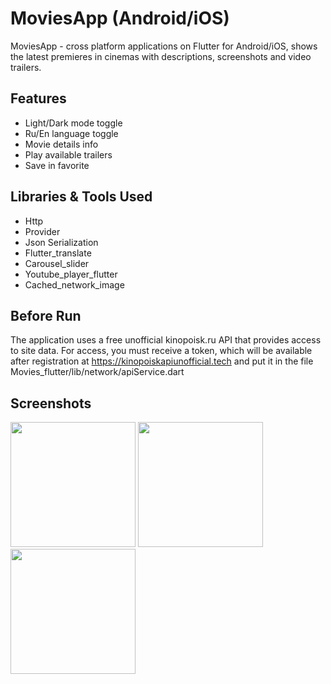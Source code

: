 
# MoviesApp (Android/iOS)

MoviesApp - cross platform applications on Flutter for Android/iOS, shows the latest premieres in cinemas with descriptions, screenshots and video trailers. 


## Features

- Light/Dark mode toggle
- Ru/En language toggle
- Movie details info
- Play available trailers
- Save in favorite

## Libraries & Tools Used

- Http
- Provider
- Json Serialization
- Flutter_translate
- Carousel_slider
- Youtube_player_flutter
- Cached_network_image


## Before Run

The application uses a free unofficial kinopoisk.ru API that provides access to site data. For access, you must receive a token, which will be available after registration at https://kinopoiskapiunofficial.tech and put it in the file Movies_flutter/lib/network/apiService.dart


## Screenshots

<p float="left">
  <img src="Movies_flutter/assets/images/shot1.png" width="200" />
  <img src="Movies_flutter/assets/images/shot2.png" width="200" /> 
  <img src="Movies_flutter/assets/images/shot3.png" width="200" />
</p>
